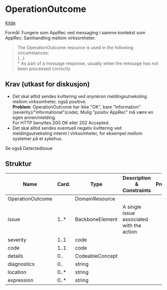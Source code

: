 # OperationOutcome

[Kilde](https://www.hl7.org/fhir/operationoutcome.html)

Formål: Fungere som AppRec ved messaging i samme kontekst som AppRec: Samhandling mellom virksomheter.

> The OperationOutcome resource is used in the following circumstances: <br/> (...) <br/> * As part of a message response, usually when the message has not been processed correctly

## Krav (utkast for diskusjon)

* Det skal alltid sendes kvittering ved *anynkron* meldingsutveksling mellom virksomheter, også positive. 
  <br/>**Problem**: OperationOutcome har ikke "OK", bare "information" (severity)/"informational"(code). Mulig "positiv AppRec" må være en egen annen/melding.
  <br/>For HTTP benyttes 200 OK eller 202 Accepted.
* Det skal alltid sendes eventuell negativ kvittering ved meldingsutveksling internt i virksomheter, for eksempel mellom systemer på et sykehus. 

Se også DetectedIssue

## Struktur

| Name |  Card. | Type | Description & Constraints | Profil |
| --  |  ---   | ---  | ---                       | --- |
|OperationOutcome||DomainResource|||
|issue|1..*|BackboneElement|A single issue associated with the action||
|severity|1..1|code||
|code|1..1|code|||
|details|0..|CodeableConcept||||
|diagnostics|0..|string||||
|location|0..*|string|||
|expression|0..*|string|||||


